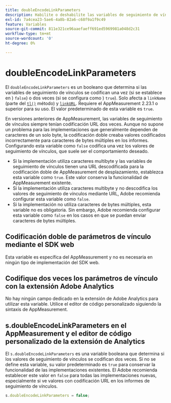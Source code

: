 ```yaml
---
title: doubleEncodeLinkParameters
description: Habilite o deshabilite las variables de seguimiento de vínculos de codificación doble de AppMeasurement.
exl-id: 7a4cea23-5ae6-4a8b-82a6-c68f9a1f9c49
feature: Variables
source-git-commit: 811e321ce96aaefaeff691ed5969981a048d2c31
workflow-type: tm+mt
source-wordcount: '0'
ht-degree: 0%

---
```


# doubleEncodeLinkParameters

El `doubleEncodeLinkParameters` es un booleano que determina si las variables de seguimiento de vínculos se codifican una vez (si se establece en ) `false`) o dos veces (si se configura como ) `true`). Solo afecta a `linkName` (parte del [`tl()`](../functions/tl-method.md) método) y [`linkURL`](linkurl.md). Requiere el AppMeasurement 2.23.1 o superior para su uso. El valor predeterminado de esta variable es `true`.

En versiones anteriores de AppMeasurement, las variables de seguimiento de vínculos siempre tenían codificación URL dos veces. Aunque no supone un problema para las implementaciones que generalmente dependen de caracteres de un solo byte, la codificación doble creaba valores codificados incorrectamente para caracteres de bytes múltiples en los informes. Configurando esta variable como `false` codifica una vez los valores de seguimiento de vínculos, que suele ser el comportamiento deseado.

* Si la implementación utiliza caracteres multibyte y las variables de seguimiento de vínculos tienen una URL descodificada para la codificación doble de AppMeasurement de desplazamiento, establezca esta variable como `true`. Este valor conserva la funcionalidad de AppMeasurement existente.
* Si la implementación utiliza caracteres multibyte y no descodifica los valores de seguimiento de vínculos mediante URL, Adobe recomienda configurar esta variable como `false`.
* Si la implementación no utiliza caracteres de bytes múltiples, esta variable no es obligatoria. Sin embargo, Adobe recomienda configurar esta variable como `false` en los casos en que se puedan enviar caracteres de bytes múltiples.

## Codificación doble de parámetros de vínculo mediante el SDK web

Esta variable es específica del AppMeasurement y no es necesaria en ningún tipo de implementación del SDK web.

## Codifique dos veces los parámetros de vínculo con la extensión Adobe Analytics

No hay ningún campo dedicado en la extensión de Adobe Analytics para utilizar esta variable. Utilice el editor de código personalizado siguiendo la sintaxis de AppMeasurement.

## s.doubleEncodeLinkParameters en el AppMeasurement y el editor de código personalizado de la extensión de Analytics

El `s.doubleEncodeLinkParameters` es una variable booleana que determina si los valores de seguimiento de vínculos se codifican dos veces. Si no se define esta variable, su valor predeterminado es `true` para conservar la funcionalidad de las implementaciones existentes. El Adobe recomienda establecer este valor en `false` para todas las implementaciones nuevas, especialmente si ve valores con codificación URL en los informes de seguimiento de vínculos.

```js
s.doubleEncodeLinkParameters = false;
```

